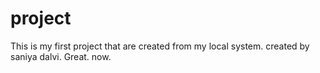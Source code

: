 # project

This is my first project that are created from my local system.
created by saniya dalvi. Great.
now.